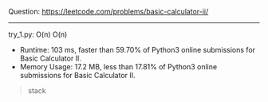 Question: https://leetcode.com/problems/basic-calculator-ii/

---

try_1.py: O(n) O(n)

* Runtime: 103 ms, faster than 59.70% of Python3 online submissions for Basic Calculator II.
* Memory Usage: 17.2 MB, less than 17.81% of Python3 online submissions for Basic Calculator II.

> stack